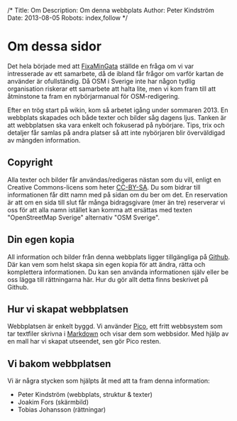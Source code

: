 /*
Title: Om
Description: Om denna webbplats
Author: Peter Kindström
Date: 2013-08-05
Robots: index,follow
*/

# Om dessa sidor
Det hela började med att [FixaMinGata](http://fixamingata.se) ställde en fråga om vi var intresserade av ett samarbete, då de ibland får frågor om varför kartan de använder är ofullständig. Då OSM i Sverige inte har någon tydlig organisation riskerar ett samarbete att halta lite, men vi kom fram till att åtminstone ta fram en nybörjarmanual för OSM-redigering.

Efter en trög start på wikin, kom så arbetet igång under sommaren 2013. En webbplats skapades och både texter och bilder såg dagens ljus. Tanken är att webbplatsen ska vara enkelt och fokuserad på nybörjare. Tips, trix och detaljer får samlas på andra platser så att inte nybörjaren blir överväldigad av mängden information.


## Copyright
Alla texter och bilder får användas/redigeras nästan som du vill, enligt en Creative Commons-licens som heter [CC-BY-SA](http://creativecommons.org/licenses/by-sa/3.0/deed.sv). Du som bidrar till informationen får ditt namn med på sidan om du ber om det. En reservation är att om en sida till slut får många bidragsgivare (mer än tre) reserverar vi oss för att alla namn istället kan komma att ersättas med texten "OpenStreetMap Sverige" alternativ "OSM Sverige".


## Din egen kopia
All information och bilder från denna webbplats ligger tillgängliga på [Github](https://github.com/mekanoid/OSMstart). Där kan vem som helst skapa sin egen kopia för att ändra, rätta och komplettera informationen. Du kan sen använda informationen själv eller be oss lägga till rättningarna här. Hur du gör allt detta finns beskrivet på Github.


## Hur vi skapat webbplatsen
Webbplatsen är enkelt byggd. Vi använder [Pico](http://pico.dev7studios.com/), ett fritt webbsystem som tar textfiler skrivna i [Markdown](http://daringfireball.net/projects/markdown/) och visar dem som webbsidor. Med hjälp av en mall har vi skapat utseendet, sen gör Pico resten.


## Vi bakom webbplatsen
Vi är några stycken som hjälpts åt med att ta fram denna information:

- Peter Kindström (webbplats, struktur & texter)
- Joakim Fors (skärmbild)
- Tobias Johansson (rättningar)

